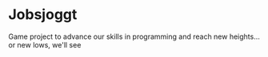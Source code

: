 # Jobsjoggt
Game project to advance our skills in programming and reach new heights... or new lows, we'll see

